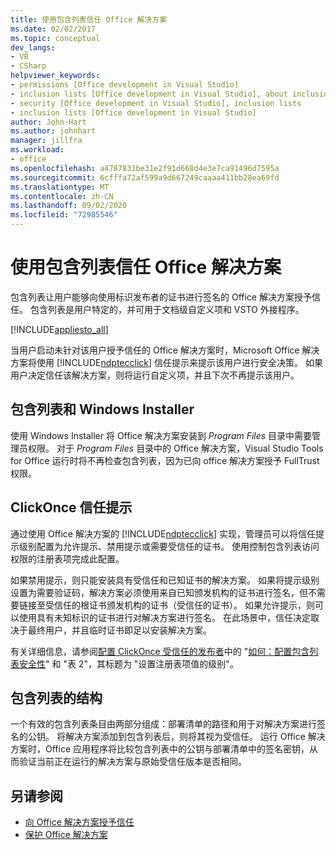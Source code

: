 ```yaml
---
title: 使用包含列表信任 Office 解决方案
ms.date: 02/02/2017
ms.topic: conceptual
dev_langs:
- VB
- CSharp
helpviewer_keywords:
- permissions [Office development in Visual Studio]
- inclusion lists [Office development in Visual Studio], about inclusion lists
- security [Office development in Visual Studio], inclusion lists
- inclusion lists [Office development in Visual Studio]
author: John-Hart
ms.author: johnhart
manager: jillfra
ms.workload:
- office
ms.openlocfilehash: a4787831be31e2f91d668d4e3e7ca91496d7595a
ms.sourcegitcommit: 6cfffa72af599a9d667249caaaa411bb28ea69fd
ms.translationtype: MT
ms.contentlocale: zh-CN
ms.lasthandoff: 09/02/2020
ms.locfileid: "72985546"
---
```

# <a name="trust-office-solutions-by-using-inclusion-lists"></a>使用包含列表信任 Office 解决方案
  包含列表让用户能够向使用标识发布者的证书进行签名的 Office 解决方案授予信任。 包含列表是用户特定的，并可用于文档级自定义项和 VSTO 外接程序。

 [!INCLUDE[appliesto_all](../vsto/includes/appliesto-all-md.md)]

 当用户启动未针对该用户授予信任的 Office 解决方案时，Microsoft Office 解决方案将使用 [!INCLUDE[ndptecclick](../vsto/includes/ndptecclick-md.md)] 信任提示来提示该用户进行安全决策。 如果用户决定信任该解决方案，则将运行自定义项，并且下次不再提示该用户。

## <a name="inclusion-list-and-windows-installer"></a>包含列表和 Windows Installer
 使用 Windows Installer 将 Office 解决方案安装到 *Program Files* 目录中需要管理员权限。 对于 *Program Files* 目录中的 Office 解决方案，Visual Studio Tools for Office 运行时将不再检查包含列表，因为已向 office 解决方案授予 FullTrust 权限。

## <a name="clickonce-trust-prompt"></a>ClickOnce 信任提示
 通过使用 Office 解决方案的 [!INCLUDE[ndptecclick](../vsto/includes/ndptecclick-md.md)] 实现，管理员可以将信任提示级别配置为允许提示、禁用提示或需要受信任的证书。 使用控制包含列表访问权限的注册表项完成此配置。

 如果禁用提示，则只能安装具有受信任和已知证书的解决方案。 如果将提示级别设置为需要验证码，解决方案必须使用来自已知颁发机构的证书进行签名，但不需要链接至受信任的根证书颁发机构的证书（受信任的证书）。 如果允许提示，则可以使用具有未知标识的证书进行对解决方案进行签名。 在此场景中，信任决定取决于最终用户，并且临时证书即足以安装解决方案。

 有关详细信息，请参阅[配置 ClickOnce 受信任的发布者](/previous-versions/dotnet/articles/ms996418(v=msdn.10))中的 "[如何：配置包含列表安全性](../vsto/how-to-configure-inclusion-list-security.md)" 和 "表 2"，其标题为 "设置注册表项值的级别"。

## <a name="structure-of-the-inclusion-list"></a>包含列表的结构
 一个有效的包含列表条目由两部分组成：部署清单的路径和用于对解决方案进行签名的公钥。 将解决方案添加到包含列表后，则将其视为受信任。 运行 Office 解决方案时，Office 应用程序将比较包含列表中的公钥与部署清单中的签名密钥，从而验证当前正在运行的解决方案与原始受信任版本是否相同。

## <a name="see-also"></a>另请参阅
- [向 Office 解决方案授予信任](../vsto/granting-trust-to-office-solutions.md)
- [保护 Office 解决方案](../vsto/securing-office-solutions.md)
